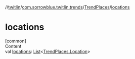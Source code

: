 //[twitlin](../../index.md)/[com.sorrowblue.twitlin.trends](../index.md)/[TrendPlaces](index.md)/[locations](locations.md)



# locations  
[common]  
Content  
val [locations](locations.md): [List](https://kotlinlang.org/api/latest/jvm/stdlib/kotlin.collections/-list/index.html)<[TrendPlaces.Location](-location/index.md)>  



